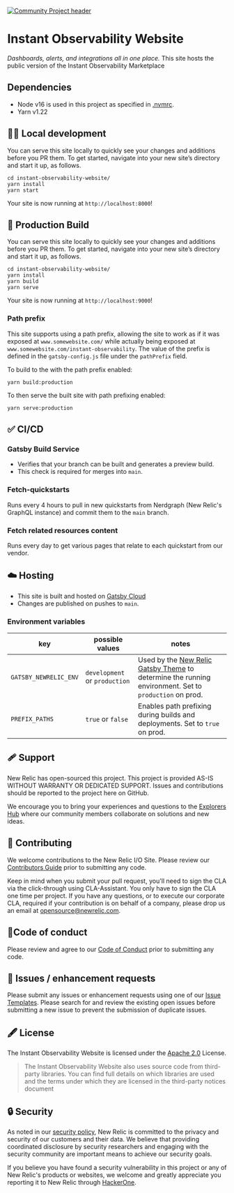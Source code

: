[![Community Project header](https://github.com/newrelic/open-source-office/raw/master/examples/categories/images/Community_Project.png)](https://github.com/newrelic/open-source-office/blob/master/examples/categories/index.md#category-community-project)


# Instant Observability Website

_Dashboards, alerts, and integrations all in one place._
This site hosts the public version of the Instant Observability Marketplace

## Dependencies

- Node v16 is used in this project as specified in [.nvmrc](https://github.com/newrelic/instant-observability-website/blob/master/.nvmrc).
- Yarn v1.22

## 👷‍♂️ Local development

You can serve this site locally to quickly see your changes and additions before you PR them. To get started, navigate into your new site’s directory and start it up, as follows.

```shell
cd instant-observability-website/
yarn install
yarn start
```

Your site is now running at `http://localhost:8000`!

## 🚀 Production Build

You can serve this site locally to quickly see your changes and additions before you PR them. To get started, navigate into your new site’s directory and start it up, as follows.

```shell
cd instant-observability-website/
yarn install
yarn build
yarn serve
```

Your site is now running at `http://localhost:9000`!

### Path prefix

This site supports using a path prefix, allowing the site to work as if it was exposed at `www.somewebsite.com/` while actually being exposed at `www.somewebsite.com/instant-observability`. The value of the prefix is defined in the `gatsby-config.js` file under the `pathPrefix` field.

To build to the with the path prefix enabled:

```shell
yarn build:production
```

To then serve the built site with path prefixing enabled:

```shell
yarn serve:production
```

## ✅ CI/CD

### Gatsby Build Service

- Verifies that your branch can be built and generates a preview build.
- This check is required for merges into `main`.

### Fetch-quickstarts

Runs every 4 hours to pull in new quickstarts from Nerdgraph (New Relic's GraphQL instance) and commit them to the `main` branch.

### Fetch related resources content

Runs every day to get various pages that relate to each quickstart from our vendor.

## ☁️  Hosting

- This site is built and hosted on [Gatsby Cloud](https://www.gatsbyjs.com/products/cloud/)
- Changes are published on pushes to `main`.

### Environment variables

|key|possible values|notes|
|-|-|-|
|`GATSBY_NEWRELIC_ENV`|`development` or `production`| Used by the [New Relic Gatsby Theme](https://github.com/newrelic/gatsby-theme-newrelic) to determine the running environment. Set to `production` on prod.|
|`PREFIX_PATHS`|`true` or `false`|Enables path prefixing during builds and deployments. Set to `true` on prod.|

## 🩹 Support

New Relic has open-sourced this project. This project is provided AS-IS WITHOUT WARRANTY OR DEDICATED SUPPORT. Issues and contributions should be reported to the project here on GitHub.

We encourage you to bring your experiences and questions to the [Explorers Hub](https://discuss.newrelic.com/t/how-to-install-your-first-quickstart-to-get-instant-observability-in-new-relic-i-o/164280) where our community members collaborate on solutions and new ideas.

## 🚧 Contributing

We welcome contributions to the New Relic I/O Site. Please review our [Contributors Guide](CONTRIBUTING.md) prior to submitting any code.

Keep in mind when you submit your pull request, you'll need to sign the CLA via the click-through using CLA-Assistant. You only have to sign the CLA one time per project. If you have any questions, or to execute our corporate CLA, required if your contribution is on behalf of a company, please drop us an email at opensource@newrelic.com.

## 🚦Code of conduct

Please review and agree to our [Code of Conduct](https://github.com/newrelic/.github/blob/main/CODE_OF_CONDUCT.md) prior to submitting any code.

## 🐛 Issues / enhancement requests

Please submit any issues or enhancement requests using one of our
[Issue Templates](https://github.com/newrelic/instant-observability-website/issues/new/choose).
Please search for and review the existing open issues before submitting a new
issue to prevent the submission of duplicate issues.

## 🖋 License

The Instant Observability Website is licensed under the [Apache 2.0](http://apache.org/licenses/LICENSE-2.0.txt) License.
>The Instant Observability Website also uses source code from third-party libraries. You can find full details on which libraries are used and the terms under which they are licensed in the third-party notices document

## 🔒 Security

As noted in our [security policy](../../security/policy), New Relic is committed to the privacy and security of our customers and their data. We believe that providing coordinated disclosure by security researchers and engaging with the security community are important means to achieve our security goals.

If you believe you have found a security vulnerability in this project or any of New Relic's products or websites, we welcome and greatly appreciate you reporting it to New Relic through [HackerOne](https://hackerone.com/newrelic).
